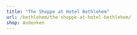 ```yaml
---
title: "The Shoppe at Hotel Bethlehem"
url: /bethlehem/the-shoppe-at-hotel-bethlehem/
shop: Andenken
---
```

